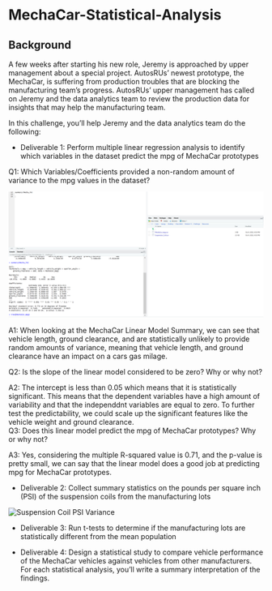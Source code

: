 # MechaCar-Statistical-Analysis

## Background
A few weeks after starting his new role, Jeremy is approached by upper management about a special project. AutosRUs’ newest prototype, the MechaCar, is suffering from production troubles that are blocking the manufacturing team’s progress. AutosRUs’ upper management has called on Jeremy and the data analytics team to review the production data for insights that may help the manufacturing team.

In this challenge, you’ll help Jeremy and the data analytics team do the following:

* Deliverable 1: Perform multiple linear regression analysis to identify which variables in the dataset predict the mpg of MechaCar prototypes

Q1: Which Variables/Coefficients provided a non-random amount of variance to the mpg values in the dataset?

![MechaCar Lm Sum](https://github.com/lrngdtascinc/MechaCar-Statistical-Analysis/blob/15fc4157ce10ad85dcc143a8da5df85fcc5baf64/Screenshot%20(19).png)

A1: When looking at the MechaCar Linear Model Summary, we can see that vehicle length, ground clearance, and are statistically unlikely to provide random amounts of variance, meaning that vehicle length, and ground clearance have an impact on a cars gas milage.

Q2: Is the slope of the linear model considered to be zero? Why or why not?

A2: The intercept is less than 0.05 which means that it is statistically significant. This means that the dependent variables have a high amount of variability and that the independdnt variables are equal to zero. To further test the predictability, we could scale up the significant features like the vehicle weight and ground clearance.  
Q3: Does this linear model predict the mpg of MechaCar prototypes? Why or why not?

A3: Yes, considering the multiple R-squared value is 0.71, and the p-value is pretty small, we can say that the linear model does a good job at predicting mpg for MechaCar prototypes. 

* Deliverable 2: Collect summary statistics on the pounds per square inch (PSI) of the suspension coils from the manufacturing lots

![Suspension Coil PSI Variance]()

* Deliverable 3: Run t-tests to determine if the manufacturing lots are statistically different from the mean population

* Deliverable 4: Design a statistical study to compare vehicle performance of the MechaCar vehicles against vehicles from other manufacturers. For each statistical analysis, you’ll write a summary interpretation of the findings.
